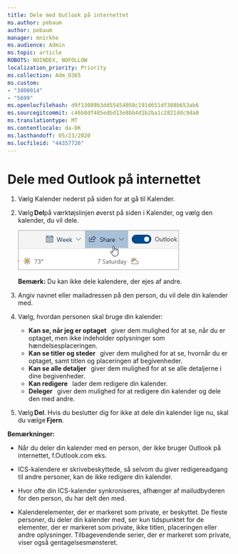 ```yaml
---
title: Dele med Outlook på internettet
ms.author: pebaum
author: pebaum
manager: mnirkhe
ms.audience: Admin
ms.topic: article
ROBOTS: NOINDEX, NOFOLLOW
localization_priority: Priority
ms.collection: Adm_O365
ms.custom:
- "3800014"
- "5699"
ms.openlocfilehash: d9f13089b3dd55454058c191d651df388b653ab6
ms.sourcegitcommit: c46b8df485edbd13e8bb4d1b2ba1c2821ddc9da0
ms.translationtype: MT
ms.contentlocale: da-DK
ms.lasthandoff: 05/23/2020
ms.locfileid: "44357726"
---
```

# <a name="sharing-with-outlook-on-the-web"></a>Dele med Outlook på internettet

1. Vælg Kalender nederst på siden for at gå til Kalender.

2. Vælg **Del**på værktøjslinjen øverst på siden i Kalender, og vælg den kalender, du vil dele. 

    ![Del kalender](media/share-calendar.png)

    **Bemærk:** Du kan ikke dele kalendere, der ejes af andre.

3. Angiv navnet eller mailadressen på den person, du vil dele din kalender med.

4. Vælg, hvordan personen skal bruge din kalender: 
    - **Kan se, når jeg er optaget**   giver dem mulighed for at se, når du er optaget, men ikke indeholder oplysninger som hændelsesplaceringen. 
    - **Kan se titler og steder**   giver dem mulighed for at se, hvornår du er optaget, samt titlen og placeringen af begivenheder. 
    - **Kan se alle detaljer**   giver dem mulighed for at se alle detaljerne i dine begivenheder. 
    - **Kan redigere**   lader dem redigere din kalender. 
    - **Deleger**   giver dem mulighed for at redigere din kalender og dele den med andre.

5. Vælg **Del**. Hvis du beslutter dig for ikke at dele din kalender lige nu, skal du vælge **Fjern**. 

**Bemærkninger:**  

- Når du deler din kalender med en person, der ikke bruger Outlook på internettet, f.Outlook.com eks. 

- ICS-kalendere er skrivebeskyttede, så selvom du giver redigereadgang til andre personer, kan de ikke redigere din kalender. 

- Hvor ofte din ICS-kalender synkroniseres, afhænger af mailudbyderen for den person, du har delt den med. 

- Kalenderelementer, der er markeret som private, er beskyttet. De fleste personer, du deler din kalender med, ser kun tidspunktet for de elementer, der er markeret som private, ikke titlen, placeringen eller andre oplysninger. Tilbagevendende serier, der er markeret som private, viser også gentagelsesmønsteret.

